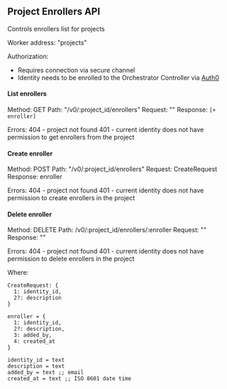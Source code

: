 ## Project Enrollers API

Controls enrollers list for projects

Worker address: "projects"

Authorization:
- Requires connection via secure channel
- Identity needs to be enrolled to the Orchestrator Controller via [Auth0](./auth0.md)

#### List enrollers
Method: GET
Path: "/v0/:project_id/enrollers"
Request: ""
Response: `[+ enroller]`

Errors:
404 - project not found
401 - current identity does not have permission to get enrollers from the project

#### Create enroller
Method: POST
Path: "/v0/:project_id/enrollers"
Request: CreateRequest
Response: enroller

Errors:
404 - project not found
401 - current identity does not have permission to create enrollers in the project

#### Delete enroller
Method: DELETE
Path: /v0/:project_id/enrollers/:enroller
Request: ""
Response: ""

Errors:
404 - project not found
401 - current identity does not have permission to delete enrollers in the project

Where:
```
CreateRequest: {
  1: identity_id,
  2?: description
}

enroller = {
  1: identity_id,
  2?: description,
  3: added_by,
  4: created_at
}

identity_id = text
description = text
added_by = text ;; email
created_at = text ;; ISO 8601 date time
```
